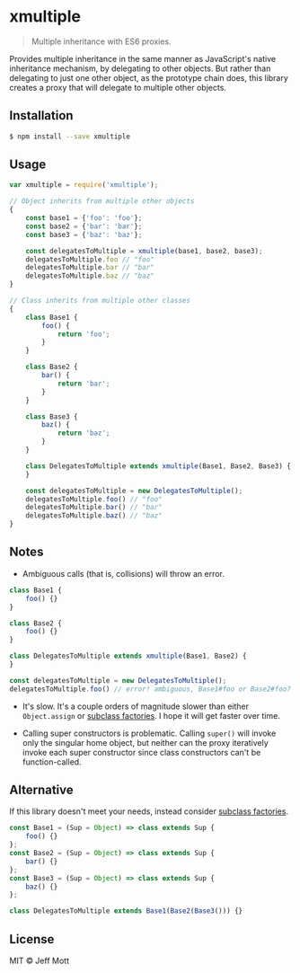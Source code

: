 # xmultiple
> Multiple inheritance with ES6 proxies.

Provides multiple inheritance in the same manner as JavaScript's native inheritance mechanism, by delegating to other objects. But rather than delegating to just one other object, as the prototype chain does, this library creates a proxy that will delegate to multiple other objects.

## Installation

```sh
$ npm install --save xmultiple
```

## Usage

```js
var xmultiple = require('xmultiple');

// Object inherits from multiple other objects
{
    const base1 = {'foo': 'foo'};
    const base2 = {'bar': 'bar'};
    const base3 = {'baz': 'baz'};

    const delegatesToMultiple = xmultiple(base1, base2, base3);
    delegatesToMultiple.foo // "foo"
    delegatesToMultiple.bar // "bar"
    delegatesToMultiple.baz // "baz"
}

// Class inherits from multiple other classes
{
    class Base1 {
        foo() {
            return 'foo';
        }
    }

    class Base2 {
        bar() {
            return 'bar';
        }
    }

    class Base3 {
        baz() {
            return 'baz';
        }
    }

    class DelegatesToMultiple extends xmultiple(Base1, Base2, Base3) {
    }

    const delegatesToMultiple = new DelegatesToMultiple();
    delegatesToMultiple.foo() // "foo"
    delegatesToMultiple.bar() // "bar"
    delegatesToMultiple.baz() // "baz"
}
```

## Notes

* Ambiguous calls (that is, collisions) will throw an error.

```js
class Base1 {
    foo() {}
}

class Base2 {
    foo() {}
}

class DelegatesToMultiple extends xmultiple(Base1, Base2) {
}

const delegatesToMultiple = new DelegatesToMultiple();
delegatesToMultiple.foo() // error! ambiguous, Base1#foo or Base2#foo?
```

* It's slow. It's a couple orders of magnitude slower than either `Object.assign` or [subclass factories](http://www.2ality.com/2016/05/six-nifty-es6-tricks.html#simple-mixins-via-subclass-factories). I hope it will get faster over time.

* Calling super constructors is problematic. Calling `super()` will invoke only the singular home object, but neither can the proxy iteratively invoke each super constructor since class constructors can't be function-called.

## Alternative

If this library doesn't meet your needs, instead consider [subclass factories](http://www.2ality.com/2016/05/six-nifty-es6-tricks.html#simple-mixins-via-subclass-factories).

```js
const Base1 = (Sup = Object) => class extends Sup {
    foo() {}
};
const Base2 = (Sup = Object) => class extends Sup {
    bar() {}
};
const Base3 = (Sup = Object) => class extends Sup {
    baz() {}
};

class DelegatesToMultiple extends Base1(Base2(Base3())) {}
```

## License

MIT © Jeff Mott

